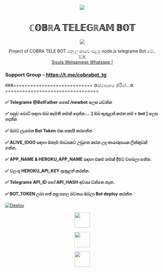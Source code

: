 

<p align="center">
  <img src = "https://telegra.ph/file/973d21ad6af7822fd4b87.png" align="center" >
 <h1 align="center"><b> ℂ𝕆𝔹ℝ𝔸 𝕋𝔼𝕃𝔼𝔾ℝ𝔸𝕄 𝔹𝕆𝕋 </b></h1>

</a>
             
<p align="center">
  <img src="https://readme-typing-svg.herokuapp.com/?lines=Welcome+to+Cobra+Telegramebot&font=Fira%20Code&center=true&width=380&height=50">

</a>
<p align="center">
    Project of  COBRA TELE BOT යනු ලංකාවෙ පළමු node.js telegrame Bot වේ..🇱🇰
    <br> 
        <a href="https://Wa.me/+94766293744">Sisula Welgamage Whatsapp </a> |
   </a> 
   </br>      
   
   
### Support Group - https://t.me/cobrabot_tg


###============================ ⚙️ස්ථාපනය කිරීම!...⚙️ =================================

#### ✅ Telegrame @BotFather ගොස් /newbot ලෙස යවන්න
#### ✅ පසුව බොට් සඳහා ඔබ කැමති නමක් දෙන්න.... [ ඔබ ඇතුළත් කරන නම + bot ] ලෙස දෙන්න
#### ✅ ඔබට ලැබෙන Bot Token එක කොපි කරගන්න
#### ✅ ALIVE_lOGO සඳහා ඔනෑම මාධ්‍යකට උඩුගත කරන ලද ඡායාරූපයක ලින්කුවක් ගන්න.
#### ✅ APP_NAME & HEROKU_APP_NAME සඳහා එකම නමක් දීමට වගබලා ගන්න.
#### ✅ වලංගු HEROKU_API_KEY ඇතුළත් කරන්න.
#### ✅ Telegrame API_ID හෝ API_HASH අවශ්‍ය වන්නෙ නැත.
#### ✅ BOT_TOKEN ලබා ගත් පසු පහල බටනය ඔබලා Bot deploy කරන්න
####
####
[![Deploy](https://www.herokucdn.com/deploy/button.svg)](https://heroku.com/deploy?template=https://github.com/sisula/Cobra-Telegrame-Bot)

<p align="center">
  <img src = "https://telegra.ph/file/9de27f8e37371ec4b0b81.png" align="center" height="50" >
</a>
<p align="center">
  <img src = "https://telegra.ph/file/af35878c8a02fe43c12a8.png" align="center" height="50" >
</a>
<p align="center">
  <img src = "https://telegra.ph/file/b627fa40dcba81289c965.png" align="center" height="50" >
</a>


